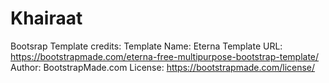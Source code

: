 # Khairaat

Bootsrap Template credits: 
Template Name: Eterna
Template URL: https://bootstrapmade.com/eterna-free-multipurpose-bootstrap-template/
Author: BootstrapMade.com
License: https://bootstrapmade.com/license/
